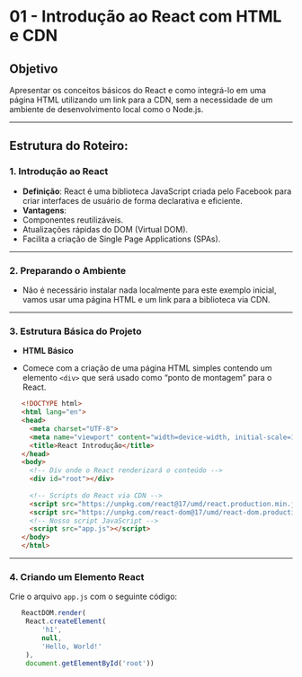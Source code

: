 # 01 - Introdução ao React com HTML e CDN

## Objetivo

Apresentar os conceitos básicos do React e como integrá-lo em uma página HTML utilizando um link para a CDN, sem a necessidade de um ambiente de desenvolvimento local como o Node.js.

---

## **Estrutura do Roteiro:**

### **1. Introdução ao React**

* **Definição**: React é uma biblioteca JavaScript criada pelo Facebook para criar interfaces de usuário de forma declarativa e eficiente.
* **Vantagens**:
* Componentes reutilizáveis.
* Atualizações rápidas do DOM (Virtual DOM).
* Facilita a criação de Single Page Applications (SPAs).

---

### 2. Preparando o Ambiente

* Não é necessário instalar nada localmente para este exemplo inicial, vamos usar uma página HTML e um link para a biblioteca via CDN.

---

### **3. Estrutura Básica do Projeto**

* **HTML Básico**

* Comece com a criação de uma página HTML simples contendo um elemento `<div>` que será usado como “ponto de montagem” para o React.

```html
   <!DOCTYPE html>
   <html lang="en">
   <head>
     <meta charset="UTF-8">
     <meta name="viewport" content="width=device-width, initial-scale=1.0">
     <title>React Introdução</title>
   </head>
   <body>
     <!-- Div onde o React renderizará o conteúdo -->
     <div id="root"></div>
   
     <!-- Scripts do React via CDN -->
     <script src="https://unpkg.com/react@17/umd/react.production.min.js" crossorigin></script>
     <script src="https://unpkg.com/react-dom@17/umd/react-dom.production.min.js" crossorigin></script>
     <!-- Nosso script JavaScript -->
     <script src="app.js"></script>
   </body>
   </html>
```

---

### 4. Criando um Elemento React

Crie o arquivo `app.js` com o seguinte código:

```javascript
   ReactDOM.render(
    React.createElement(
        'h1',
        null,
        'Hello, World!'
    ),
    document.getElementById('root'))
```
